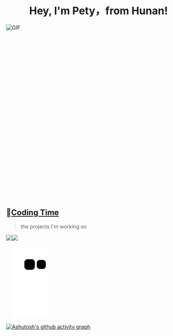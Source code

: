 <h1 align="center">
  Hey, I'm Pety，from Hunan!
</h1>

<img align="right" alt="GIF" src="https://github.com/abhisheknaiidu/abhisheknaiidu/blob/master/code.gif?raw=true" width="100%" height="500" />





## 🌠[Coding Time](https://wakatime.com/@Younger)
> the projects I'm working on

<!-- ![My stats](https://github-readme-stats.vercel.app/api?username=younger-1&theme=calm&show_icons=true) -->
<!-- ![Top Langs](https://github-readme-stats.vercel.app/api/top-langs/?username=younger-1&hide=html,css,Jupyter+Notebook,ruby,javascript&theme=calm&langs_count=6) -->

<div>
    <img height="165" align="left" src="https://github-readme-stats.vercel.app/api?username=penty7710&theme=calm&show_icons=true" />
    <img src="https://github-readme-stats.vercel.app/api/top-langs/?username=penty7710&hide=html,css,Jupyter+Notebook,ruby,javascript&theme=calm&langs_count=6&layout=compact" />
</div>


![](https://raw.githubusercontent.com/younger-1/younger-1/output/github-contribution-grid-snake.svg)




[![Ashutosh's github activity graph](https://activity-graph.herokuapp.com/graph?username=penty7710&theme=react-dark)](https://github.com/penty7710/github-readme-activity-graph)
